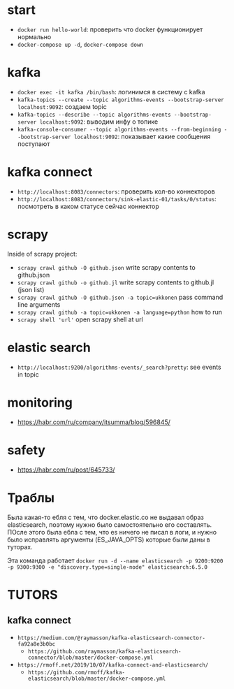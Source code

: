 # start

+ `docker run hello-world`: проверить что docker функционирует нормально
+ `docker-compose up -d`, `docker-compose down`

# kafka

+ `docker exec -it kafka /bin/bash`: логинимся в систему с kafka
+ `kafka-topics --create --topic algorithms-events --bootstrap-server localhost:9092`: создаем topic
+ `kafka-topics --describe --topic algorithms-events --bootstrap-server localhost:9092`: выводим инфу о топике
+ `kafka-console-consumer --topic algorithms-events --from-beginning --bootstrap-server localhost:9092`: показывает какие сообщения поступают

# kafka connect

+ `http://localhost:8083/connectors`: проверить кол-во коннекторов
+ `http://localhost:8083/connectors/sink-elastic-01/tasks/0/status`: посмотреть в каком статусе сейчас коннектор

# scrapy

Inside of scrapy project:

+ `scrapy crawl github -O github.json` write scrapy contents to github.json
+ `scrapy crawl github -o github.jl` write scrapy contents to github.jl (json list)
+ `scrapy crawl github -O github.json -a topic=ukkonen` pass command line arguments
+ `scrapy crawl github -a topic=ukkonen -a language=python` how to run
+ `scrapy shell 'url'` open scrapy shell at url

# elastic search

+ `http://localhost:9200/algorithms-events/_search?pretty`: see events in topic

# monitoring

+ https://habr.com/ru/company/itsumma/blog/596845/

# safety

+ https://habr.com/ru/post/645733/

# Траблы

Была какая-то ебля с тем, что docker.elastic.co не выдавал образ elasticsearch,
поэтому нужно было самостоятельно его составлять. ПОсле этого была ебла с тем,
что es ничего не писал в логи, и нужно было исправлять аргументы (ES_JAVA_OPTS)
которые были даны в туторах.

Эта команда работает
`docker run -d --name elasticsearch -p 9200:9200 -p 9300:9300 -e "discovery.type=single-node" elasticsearch:6.5.0`

# TUTORS

## kafka connect

+ `https://medium.com/@raymasson/kafka-elasticsearch-connector-fa92a8e3b0bc`
   - `https://github.com/raymasson/kafka-elasticsearch-connector/blob/master/docker-compose.yml`
+ `https://rmoff.net/2019/10/07/kafka-connect-and-elasticsearch/`
   - `https://github.com/rmoff/kafka-elasticsearch/blob/master/docker-compose.yml`
